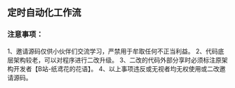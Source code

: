 ## 定时自动化工作流 


### 注意事项：
1、邀请源码仅供小伙伴们交流学习，严禁用于牟取任何不正当利益。
2、代码底层架构较老，可以对程序进行二改升级。
3、二改的代码外部分享时必须标注原架构开发者【B站-纸鸢花的花语】。
4、以上事项违反或无视者均无权使用或二改邀请源码。

